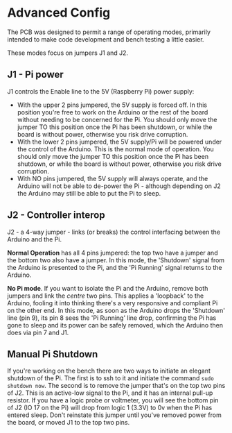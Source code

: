 # Advanced Config

The PCB was designed to permit a range of operating modes, primarily intended to make code development and bench testing a little easier.

These modes focus on jumpers J1 and J2.

## J1 - Pi power
J1 controls the Enable line to the 5V (Raspberry Pi) power supply:
- With the upper 2 pins jumpered, the 5V supply is forced off. In this position you're free to work on the Arduino or the rest of the board without needing to be concerned for the Pi. You should only move the jumper TO this position once the Pi has been shutdown, or while the board is without power, otherwise you risk drive corruption.
- With the lower 2 pins jumpered, the 5V supply/Pi will be powered under the control of the Arduino. This is the normal mode of operation. You should only move the jumper TO this position once the Pi has been shutdown, or while the board is without power, otherwise you risk drive corruption.
- With NO pins jumpered, the 5V supply will always operate, and the Arduino will not be able to de-power the Pi - although depending on J2 the Arduino may still be able to put the Pi to sleep.

## J2 - Controller interop
J2 - a 4-way jumper - links (or breaks) the control interfacing between the Arduino and the Pi.

**Normal Operation** has all 4 pins jumpered: the top two have a jumper and the bottom two also have a jumper. In this mode, the 'Shutdown' signal from the Arduino is presented to the Pi, and the 'Pi Running' signal returns to the Arduino. 

**No Pi mode**. If you want to isolate the Pi and the Arduino, remove both jumpers and link the _centre_ two pins. This applies a 'loopback' to the Arduino, fooling it into thinking there's a very responsive and compliant Pi on the other end. In this mode, as soon as the Arduino drops the 'Shutdown' line (pin 9), its pin 8 sees the 'Pi Running' line drop, confirming the Pi has gone to sleep and its power can be safely removed, which the Arduino then does via pin 7 and J1.

## Manual Pi Shutdown

If you're working on the bench there are two ways to initiate an elegant shutdown of the Pi. The first is to ssh to it and initiate the command `sudo shutdown now`. The second is to remove the jumper that's on the top two pins of J2. This is an active-low signal to the Pi, and it has an internal pull-up resistor. If you have a logic probe or voltmeter, you will see the bottom pin of J2 (IO 17 on the Pi) will drop from logic 1 (3.3V) to 0v when the Pi has entered sleep. Don't reinstate this jumper until you've removed power from the board, or moved J1 to the top two pins.
